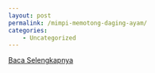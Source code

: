 ```yaml
---
layout: post
permalink: /mimpi-memotong-daging-ayam/
categories:
    - Uncategorized
---
```


[Baca Selengkapnya](/03)